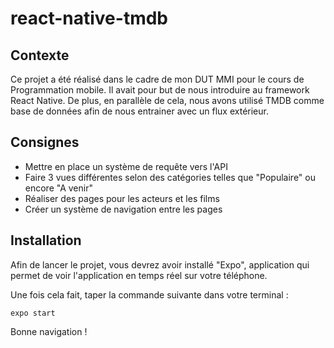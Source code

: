 # react-native-tmdb

## Contexte

Ce projet a été réalisé dans le cadre de mon DUT MMI pour le cours de Programmation mobile. Il avait pour but de nous introduire au framework React Native. De plus, en parallèle de cela, nous avons utilisé TMDB comme base de données afin de nous entrainer avec un flux extérieur.

## Consignes

- Mettre en place un système de requête vers l'API
- Faire 3 vues différentes selon des catégories telles que "Populaire" ou encore "A venir"
- Réaliser des pages pour les acteurs et les films
- Créer un système de navigation entre les pages

## Installation

Afin de lancer le projet, vous devrez avoir installé "Expo", application qui permet de voir l'application en temps réel sur votre téléphone.

Une fois cela fait, taper la commande suivante dans votre terminal :

```
expo start
```

Bonne navigation !
